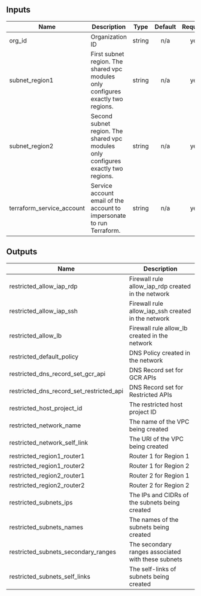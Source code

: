 <!-- BEGINNING OF PRE-COMMIT-TERRAFORM DOCS HOOK -->
## Inputs

| Name | Description | Type | Default | Required |
|------|-------------|:----:|:-----:|:-----:|
| org\_id | Organization ID | string | n/a | yes |
| subnet\_region1 | First subnet region. The shared vpc modules only configures exactly two regions. | string | n/a | yes |
| subnet\_region2 | Second subnet region. The shared vpc modules only configures exactly two regions. | string | n/a | yes |
| terraform\_service\_account | Service account email of the account to impersonate to run Terraform. | string | n/a | yes |

## Outputs

| Name | Description |
|------|-------------|
| restricted\_allow\_iap\_rdp | Firewall rule allow_iap_rdp created in the network |
| restricted\_allow\_iap\_ssh | Firewall rule allow_iap_ssh created in the network |
| restricted\_allow\_lb | Firewall rule allow_lb created in the network |
| restricted\_default\_policy | DNS Policy created in the network |
| restricted\_dns\_record\_set\_gcr\_api | DNS Record set for GCR APIs |
| restricted\_dns\_record\_set\_restricted\_api | DNS Record set for Restricted APIs |
| restricted\_host\_project\_id | The restricted host project ID |
| restricted\_network\_name | The name of the VPC being created |
| restricted\_network\_self\_link | The URI of the VPC being created |
| restricted\_region1\_router1 | Router 1 for Region 1 |
| restricted\_region1\_router2 | Router 1 for Region 2 |
| restricted\_region2\_router1 | Router 2 for Region 1 |
| restricted\_region2\_router2 | Router 2 for Region 2 |
| restricted\_subnets\_ips | The IPs and CIDRs of the subnets being created |
| restricted\_subnets\_names | The names of the subnets being created |
| restricted\_subnets\_secondary\_ranges | The secondary ranges associated with these subnets |
| restricted\_subnets\_self\_links | The self-links of subnets being created |

<!-- END OF PRE-COMMIT-TERRAFORM DOCS HOOK -->

